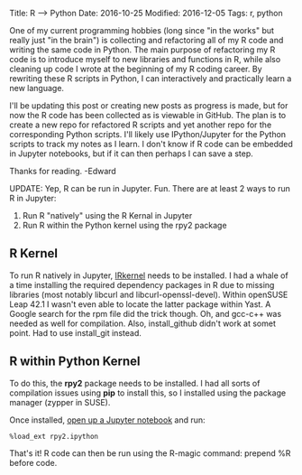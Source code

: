 Title: R --> Python
Date: 2016-10-25
Modified: 2016-12-05
Tags: r, python

One of my current programming hobbies (long since "in the works" but really just "in the brain") is collecting and refactoring all of my R code and writing the same code in Python. The main purpose of refactoring my R code is to introduce myself to new libraries and functions in R, while also cleaning up code I wrote at the beginning of my R coding career. By rewriting these R scripts in Python, I can interactively and practically learn a new language. 

I'll be updating this post or creating new posts as progress is made, but for now the R code has been collected as is viewable in GitHub. The plan is to create a new repo for refactored R scripts and yet another repo for the corresponding Python scripts. I'll likely use IPython/Jupyter for the Python scripts to track my notes as I learn. I don't know if R code can be embedded in Jupyter notebooks, but if it can then perhaps I can save a step. 

Thanks for reading.
-Edward

UPDATE: Yep, R can be run in Jupyter. Fun. There are at least 2 ways to run R in Jupyter:

1. Run R "natively" using the R Kernal in Jupyter
2. Run R within the Python kernel using the rpy2 package

## R Kernel
To run R natively in Jupyter, [IRkernel](http://irkernel.github.io/installation) needs to be installed. I had a whale of a time installing the required dependency packages in R due to missing libraries (most notably libcurl and libcurl-openssl-devel). Within openSUSE Leap 42.1 I wasn't even able to locate the latter package within Yast. A Google search for the rpm file did the trick though. Oh, and gcc-c++ was needed as well for compilation. Also, install\_github didn't work at somet point. Had to use install\_git instead.
 
## R within Python Kernel
To do this, the **rpy2** package needs to be installed. I had all sorts of compilation issues using **pip** to install this, so I installed using the package manager (zypper in SUSE).

Once installed, [open up a Jupyter notebook]({filename}jupyternotes.md) and run:
```
%load_ext rpy2.ipython
```

That's it! R code can then be run using the R-magic command: prepend \%R before code. 
